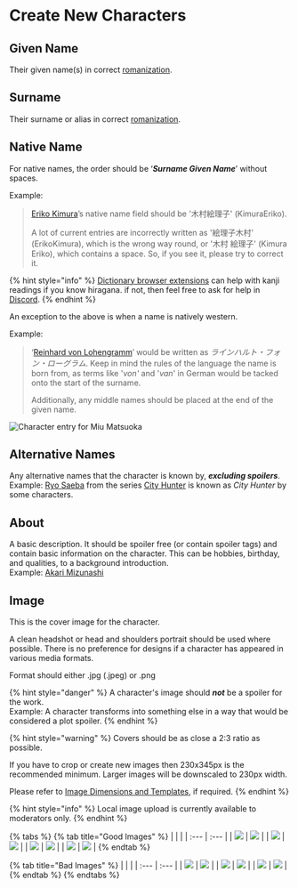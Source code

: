 # Create New Characters

## Given Name

Their given name\(s\) in correct [romanization](../../before-you-begin/romanization.md).

## Surname

Their surname or alias in correct [romanization](../../before-you-begin/romanization.md).

## Native Name

For native names, the order should be ‘_**Surname Given Name**_’ without spaces.

Example:

> [Eriko Kimura](https://anilist.co/staff/105138/Eriko-Kimura)’s native name field should be '木村絵理子' \(KimuraEriko\).
>
> A lot of current entries are incorrectly written as '絵理子木村' \(ErikoKimura\), which is the wrong way round, or '木村 絵理子' \(Kimura Eriko\), which contains a space. So, if you see it, please try to correct it.

{% hint style="info" %}
[Dictionary browser extensions](../../before-you-begin/sourcing/tools/rikaichan-and-rikaikun.md) can help with kanji readings if you know hiragana. if not, then feel free to ask for help in [Discord](http://discord.me/anilist).
{% endhint %}

An exception to the above is when a name is natively western.

Example:

> ‘[Reinhard von Lohengramm](https://anilist.co/character/3066/Reinhard-von-Lohengramm)’ would be written as _ラインハルト・フォン・ローグラム_. Keep in mind the rules of the language the name is born from, as terms like '_von'_ and '_van_' in German would be tacked onto the start of the surname.
>
> Additionally, any middle names should be placed at the end of the given name.

![Character entry for Miu Matsuoka](../../.gitbook/assets/character_editor.png)

## Alternative Names

Any alternative names that the character is known by, _**excluding spoilers**_. Example: [Ryo Saeba](https://anilist.co/character/2065/Ryo-Saeba) from the series [City Hunter](https://anilist.co/anime/1470/City-Hunter/) is known as _City Hunter_ by some characters.

## About

A basic description. It should be spoiler free \(or contain spoiler tags\) and contain basic information on the character. This can be hobbies, birthday, and qualities, to a background introduction.  
Example: [Akari Mizunashi](https://anilist.co/character/378)

## Image

This is the cover image for the character.

A clean headshot or head and shoulders portrait should be used where possible. There is no preference for designs if a character has appeared in various media formats.

Format should either .jpg \(.jpeg\) or .png

{% hint style="danger" %}
A character's image should _**not**_ be a spoiler for the work.  
Example: A character transforms into something else in a way that would be considered a plot spoiler.
{% endhint %}

{% hint style="warning" %}
Covers should be as close a 2:3 ratio as possible.

If you have to crop or create new images then 230x345px is the recommended minimum. Larger images will be downscaled to 230px width.

Please refer to [Image Dimensions and Templates](../../before-you-begin/image-dimensions-and-template.md), if required.
{% endhint %}

{% hint style="info" %}
Local image upload is currently available to moderators only.
{% endhint %}

{% tabs %}
{% tab title="Good Images" %}
|  |  |
| :--- | :--- |
| ![](../../.gitbook/assets/char_good_2.jpg) | ![](../../.gitbook/assets/char_good_1.png) |
| ![](../../.gitbook/assets/char_good_3.png) | ![](../../.gitbook/assets/char_good_4.png) |
| ![](../../.gitbook/assets/char_good_5.png) | ![](../../.gitbook/assets/char_good_6.png) |
| ![](../../.gitbook/assets/char_good_7.jpg) | ![](../../.gitbook/assets/char_good_8.jpg) |
{% endtab %}

{% tab title="Bad Images" %}
|  |  |
| :--- | :--- |
| ![](../../.gitbook/assets/char_bad_2.jpg) | ![](../../.gitbook/assets/char_bad_3.png) |
| ![](../../.gitbook/assets/char_bad_1.jpg) | ![](../../.gitbook/assets/char_bad_4.png) |
| ![](../../.gitbook/assets/char_bad_5.png) | ![](../../.gitbook/assets/char_bad_6.jpg) |
{% endtab %}
{% endtabs %}

